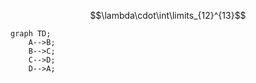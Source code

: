 $$\lambda\cdot\int\limits_{12}^{13}$$

```mermaid
graph TD;
    A-->B;
    B-->C;
    C-->D;
    D-->A;
```
